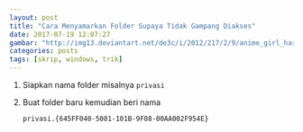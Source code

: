 ```yaml
---
layout: post
title: "Cara Menyamarkan Folder Supaya Tidak Gampang Diakses"
date: 2017-07-19 12:07:27
gambar: "http://img13.deviantart.net/de3c/i/2012/217/2/9/anime_girl_has_a_secret_weapon_by_alerkina2-d59xwvj.jpg"
categories: posts
tags: [skrip, windows, trik]
---
```


1. Siapkan nama folder misalnya `privasi`
2. Buat folder baru kemudian beri nama 

    ```
    privasi.{645FF040-5081-101B-9F08-00AA002F954E}
    ```